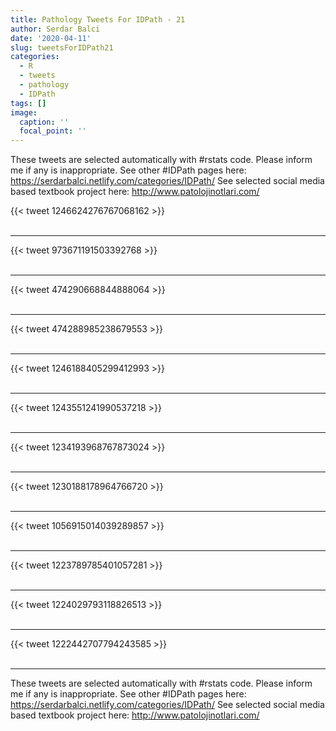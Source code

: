 ```yaml
---
title: Pathology Tweets For IDPath - 21
author: Serdar Balci
date: '2020-04-11'
slug: tweetsForIDPath21
categories:
  - R
  - tweets
  - pathology
  - IDPath
tags: []
image:
  caption: ''
  focal_point: ''
---
```



These tweets are selected automatically with #rstats code. Please inform me if any is inappropriate.
See other #IDPath pages here: https://serdarbalci.netlify.com/categories/IDPath/ 
See selected social media based textbook project here: http://www.patolojinotlari.com/

{{< tweet 1246624276767068162 >}}
<br>
<br>
<hr>
{{< tweet 973671191503392768 >}}
<br>
<br>
<hr>
{{< tweet 474290668844888064 >}}
<br>
<br>
<hr>
{{< tweet 474288985238679553 >}}
<br>
<br>
<hr>
{{< tweet 1246188405299412993 >}}
<br>
<br>
<hr>
{{< tweet 1243551241990537218 >}}
<br>
<br>
<hr>
{{< tweet 1234193968767873024 >}}
<br>
<br>
<hr>
{{< tweet 1230188178964766720 >}}
<br>
<br>
<hr>
{{< tweet 1056915014039289857 >}}
<br>
<br>
<hr>
{{< tweet 1223789785401057281 >}}
<br>
<br>
<hr>
{{< tweet 1224029793118826513 >}}
<br>
<br>
<hr>
{{< tweet 1222442707794243585 >}}
<br>
<br>
<hr>


These tweets are selected automatically with #rstats code. Please inform me if any is inappropriate.
See other #IDPath pages here: https://serdarbalci.netlify.com/categories/IDPath/ 
See selected social media based textbook project here: http://www.patolojinotlari.com/
